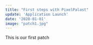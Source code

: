 ```yaml
---
title: "First steps with PixelPalast"
update: 'Application Launch'
date: '2020-01-01'
image: "patch1.jpg"
---
```


This is our first patch